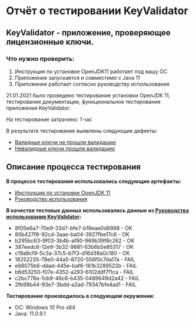 # Отчёт о тестировании KeyValidator 


## KeyValidator - приложение, проверяющее лицензионные ключи.

### Что нужно проверить:

1. Инструкция по установке OpenJDK11 работает под вашу ОС
2. Приложение запускается и совместимо с Java 11
3. Приложение работает согласно руководству использования

21.01.2021 было проведено тестирование установки OpenJDK 11, тестирование документации, функциональное тестирование приложения KeyValidator.

На тестирование затрачено: 1 час

В результате тестирования выявлены следующие дефекты:
* [Валидные ключи не прошли валидацию](https://github.com/sp1607/java-1.1/issues/1)
* [Невалидные ключи прошли валидацию](https://github.com/sp1607/java-1.1/issues/2)

## Описание процесса тестирования

**В процессе тестирования использовались следующие артефакты:**
* [Инструкция по установке OpenJDK 11](https://github.com/netology-code/javaqa-homeworks/blob/master/intro/openjdk11-manual.md)
* [Руководство использования](https://github.com/netology-code/javaqa-homeworks/blob/master/intro/user-manual.md)

**В качестве тестовых данных использовались данные из [Руководства использования KeyValidator](https://github.com/netology-code/javaqa-homeworks/blob/master/intro/user-manual.md):**
* 8f05e6a7-70e9-33d7-bfe7-b19eae0d8998 - OK
* 80b427f8-92cd-3aae-ba04-3927fbe17c6  - OK
* b295bc63-9f03-3b4b-af80-969b39f8c262 - OK
* 387eedc6-12e9-3b32-9881-63b6b5e85317 - OK
* c19a8cf9-5c3a-37c5-b7f3-d16d38a0c180 - OK
* 18252235-78e0-44a5-8720-556f0c7da17a - FAIL
* e66075b6-ddad-445e-baf6-161b3289522b - FAIL
* b6d53250-f07e-4352-a293-6102ddf7f1ca - FAIL
* c2bc778a-1cb9-46c6-b435-0489649d2a42 - FAIL
* 2fb98b44-93e7-3bdd-a2ad-79347bfe4ad1 - FAIL

**Тестирование производилось в следующем окружении:**
* ОС: Windows 10 Pro x64
* Java: 11.0.9.1
